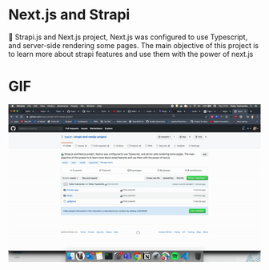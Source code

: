 # Next.js and Strapi

🤖 Strapi.js and Next.js project, Next.js was configured to use Typescript, and server-side rendering some pages. The main objective of this project is to learn more about strapi features and use them with the power of next.js

# GIF

![project gif](./projectGif.gif)
